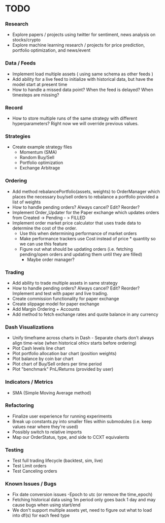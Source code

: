 # TODO

### Research

* Explore papers / projects using twitter for sentiment, news analysis on stocks/crypto
* Explore machine learning research / projects for price prediction, portfolio optimization, and news/event

### Data / Feeds

* Implement load multiple assets ( using same schema as other feeds )
* Add ability for a live feed to initialize with historical data, but have the model start at present time
* How to handle a missed data point? When the feed is delayed? When timesteps are missing?

### Record

* How to store multiple runs of the same strategy with different hyperparameters? Right now we will override previous values.

### Strategies

* Create example strategy files
  * Momentum (SMA)
  * Random Buy/Sell
  * Portfolio optimization
  * Exchange Arbitrage

### Ordering

* Add method rebalancePortfolio(assets, weights) to OrderManager which places the necessary buy/sell orders to rebalance a portfolio provided a list of weights
* How to handle pending orders? Always cancel? Edit? Reorder?
* Implement Order_Updater for the Paper exchange which updates orders from Created -> Pending - > FILLED
* Implement order market price calculator that uses trade data to determine the cost of the order.
    - Use this when determining performance of market orders
    - Make performance trackers use Cost instead of price * quantity so we can use this feature
    - Figure out what should be updating orders (i.e. fetching pending/open orders and updating them until they are filled)
        - Maybe order manager?

### Trading

* Add ability to trade multiple assets in same strategy
* How to handle pending orders? Always cancel? Edit? Reorder? Implement and test with paper and live trading.
* Create commission functionality for paper exchange
* Create slippage model for paper exchange
* Add Margin Ordering + Accounts
* Add method to fetch exchange rates and quote balance in any currency

### Dash Visualizations

* Unify timeframe across charts in Dash - Separate charts don't always align time-wise (when historical ohlcv starts before ordering)
* Plot Cash levels line chart
* Plot portfolio allocation bar chart (position weights)
* Plot balance by coin bar chart
* Plot chart of Buy/Sell orders per time period
* Plot "benchmark" PnL/Returns (provided by user)

### Indicators / Metrics

* SMA (Simple Moving Average method)

### Refactoring

* Finalize user experience for running experiments
* Break up constants.py into smaller files within submodules (i.e. keep values near where they're used)
* Possibly switch to relative imports
* Map our OrderStatus, type, and side to CCXT equivalents

### Testing

* Test full trading lifecycle (backtest, sim, live)
* Test Limit orders
* Test Canceling orders

### Known Issues / Bugs

* Fix date conversion issues -Epoch to utc (or remove the time_epoch)
* Fetching historical data using 1m period only goes back 1 day and may cause bugs when using start/end
* We don't support multiple assets yet, need to figure out what to load into df(s) for each feed type
